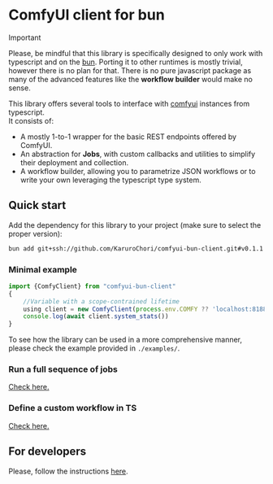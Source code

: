 # ComfyUI client for bun

> [!IMPORTANT]  
> Please, be mindful that this library is specifically designed to only work with typescript and on the [bun](https://bun.sh/).
> Porting it to other runtimes is mostly trivial, however there is no plan for that.
> There is no pure javascript package as many of the advanced features like the **workflow builder** would make no sense.

This library offers several tools to interface with [comfyui](https://github.com/comfyanonymous/ComfyUI) instances from typescript.  
It consists of:

- A mostly 1-to-1 wrapper for the basic REST endpoints offered by ComfyUI.
- An abstraction for **Jobs**, with custom callbacks and utilities to simplify their deployment and collection.
- A workflow builder, allowing you to parametrize JSON workflows or to write your own leveraging the typescript type system.

## Quick start

Add the dependency for this library to your project (make sure to select the proper version):

```sh
bun add git+ssh://github.com/KaruroChori/comfyui-bun-client.git#v0.1.1
```

### Minimal example

```ts
import {ComfyClient} from "comfyui-bun-client"
{
    //Variable with a scope-contrained lifetime
    using client = new ComfyClient(process.env.COMFY ?? 'localhost:8188', { debug: true })
    console.log(await client.system_stats())
}
```

To see how the library can be used in a more comprehensive manner, please check the example provided in `./examples/`.

### Run a full sequence of jobs

[Check here.](./docs/run-jobs.md)

### Define a custom workflow in TS

[Check here.](./docs/custom-workflows.md)

## For developers

Please, follow the instructions [here](./docs/developers.md).
